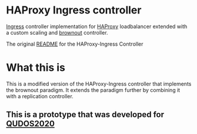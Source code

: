# HAProxy Ingress controller

[Ingress](https://kubernetes.io/docs/concepts/services-networking/ingress/) controller
implementation for [HAProxy](http://www.haproxy.org/) loadbalancer extended with a custom scaling and [brownout](https://dl.acm.org/doi/10.1145/2568225.2568227) controller.

The original [README](https://github.com/MeKot/haproxy-ingress/blob/feature/brownout/README_OLD.md) for the HAProxy-Ingress Controller

# What this is 

This is a modified version of the HAProxy-Ingress controller that implements the brownout paradigm. It 
extends the paradigm further by combining it with a replication controller. 

## This is a prototype that was developed for [QUDOS2020](http://2020.qudos-workshop.org/call_for_papers/)
